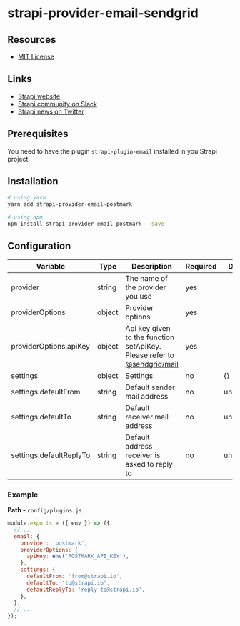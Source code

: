# strapi-provider-email-sendgrid

## Resources

- [MIT License](LICENSE.md)

## Links

- [Strapi website](http://strapi.io/)
- [Strapi community on Slack](http://slack.strapi.io)
- [Strapi news on Twitter](https://twitter.com/strapijs)

## Prerequisites

You need to have the plugin `strapi-plugin-email` installed in you Strapi project.

## Installation

```bash
# using yarn
yarn add strapi-provider-email-postmark

# using npm
npm install strapi-provider-email-postmark --save
```

## Configuration

| Variable                | Type                    | Description                                                                                                             | Required | Default   |
| ----------------------- | ----------------------- | ----------------------------------------------------------------------------------------------------------------------- | -------- | --------- |
| provider                | string                  | The name of the provider you use                                                                                        | yes      |           |
| providerOptions         | object                  | Provider options                                                                                                        | yes      |           |
| providerOptions.apiKey  | object                  | Api key given to the function setApiKey. Please refer to [@sendgrid/mail](https://www.npmjs.com/package/@sendgrid/mail) | yes      |           |
| settings                | object                  | Settings                                                                                                                | no       | {}        |
| settings.defaultFrom    | string                  | Default sender mail address                                                                                             | no       | undefined |
| settings.defaultTo      | string                  | Default receiver mail address                                                                                           | no       | undefined |
| settings.defaultReplyTo | string                  | Default address receiver is asked to reply to                                                                           | no       | undefined |

### Example

**Path -** `config/plugins.js`

```js
module.exports = ({ env }) => ({
  // ...
  email: {
    provider: 'postmark',
    providerOptions: {
      apiKey: env('POSTMARK_API_KEY'),
    },
    settings: {
      defaultFrom: 'from@strapi.io',
      defaultTo: 'to@strapi.io',
      defaultReplyTo: 'reply-to@strapi.io',
    },
  },
  // ...
});
```
